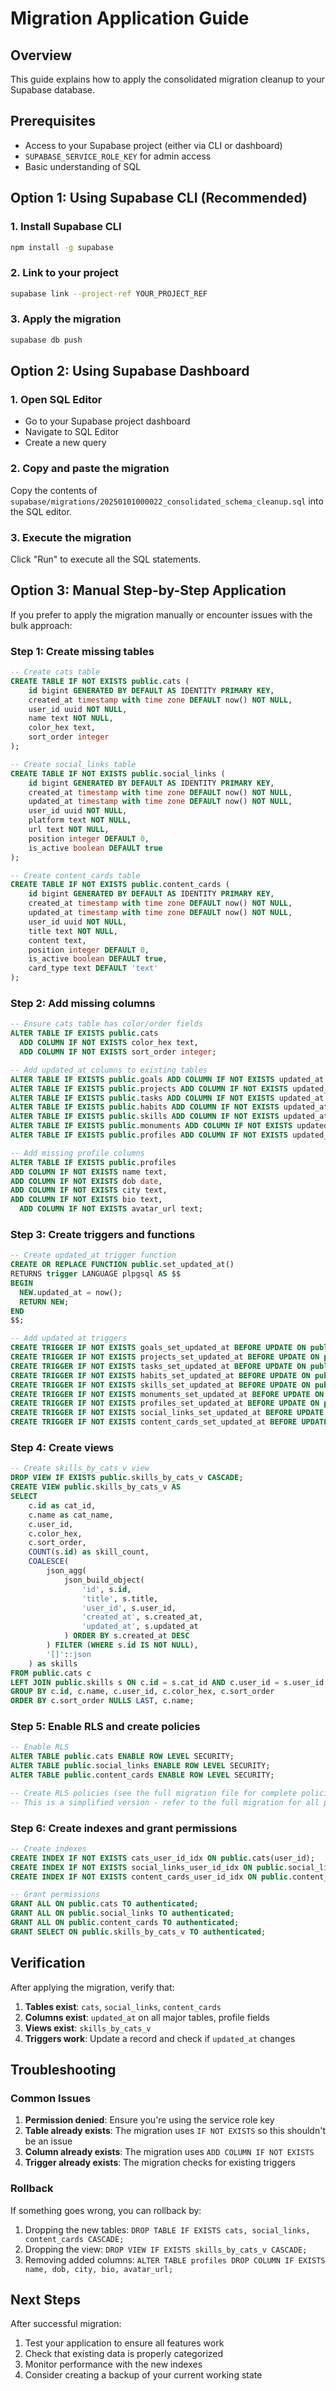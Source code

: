 # Migration Application Guide

## Overview

This guide explains how to apply the consolidated migration cleanup to your Supabase database.

## Prerequisites

- Access to your Supabase project (either via CLI or dashboard)
- `SUPABASE_SERVICE_ROLE_KEY` for admin access
- Basic understanding of SQL

## Option 1: Using Supabase CLI (Recommended)

### 1. Install Supabase CLI

```bash
npm install -g supabase
```

### 2. Link to your project

```bash
supabase link --project-ref YOUR_PROJECT_REF
```

### 3. Apply the migration

```bash
supabase db push
```

## Option 2: Using Supabase Dashboard

### 1. Open SQL Editor

- Go to your Supabase project dashboard
- Navigate to SQL Editor
- Create a new query

### 2. Copy and paste the migration

Copy the contents of `supabase/migrations/20250101000022_consolidated_schema_cleanup.sql` into the SQL editor.

### 3. Execute the migration

Click "Run" to execute all the SQL statements.

## Option 3: Manual Step-by-Step Application

If you prefer to apply the migration manually or encounter issues with the bulk approach:

### Step 1: Create missing tables

```sql
-- Create cats table
CREATE TABLE IF NOT EXISTS public.cats (
    id bigint GENERATED BY DEFAULT AS IDENTITY PRIMARY KEY,
    created_at timestamp with time zone DEFAULT now() NOT NULL,
    user_id uuid NOT NULL,
    name text NOT NULL,
    color_hex text,
    sort_order integer
);

-- Create social_links table
CREATE TABLE IF NOT EXISTS public.social_links (
    id bigint GENERATED BY DEFAULT AS IDENTITY PRIMARY KEY,
    created_at timestamp with time zone DEFAULT now() NOT NULL,
    updated_at timestamp with time zone DEFAULT now() NOT NULL,
    user_id uuid NOT NULL,
    platform text NOT NULL,
    url text NOT NULL,
    position integer DEFAULT 0,
    is_active boolean DEFAULT true
);

-- Create content_cards table
CREATE TABLE IF NOT EXISTS public.content_cards (
    id bigint GENERATED BY DEFAULT AS IDENTITY PRIMARY KEY,
    created_at timestamp with time zone DEFAULT now() NOT NULL,
    updated_at timestamp with time zone DEFAULT now() NOT NULL,
    user_id uuid NOT NULL,
    title text NOT NULL,
    content text,
    position integer DEFAULT 0,
    is_active boolean DEFAULT true,
    card_type text DEFAULT 'text'
);
```

### Step 2: Add missing columns

```sql
-- Ensure cats table has color/order fields
ALTER TABLE IF EXISTS public.cats
  ADD COLUMN IF NOT EXISTS color_hex text,
  ADD COLUMN IF NOT EXISTS sort_order integer;

-- Add updated_at columns to existing tables
ALTER TABLE IF EXISTS public.goals ADD COLUMN IF NOT EXISTS updated_at timestamptz NOT NULL DEFAULT now();
ALTER TABLE IF EXISTS public.projects ADD COLUMN IF NOT EXISTS updated_at timestamptz NOT NULL DEFAULT now();
ALTER TABLE IF EXISTS public.tasks ADD COLUMN IF NOT EXISTS updated_at timestamptz NOT NULL DEFAULT now();
ALTER TABLE IF EXISTS public.habits ADD COLUMN IF NOT EXISTS updated_at timestamptz NOT NULL DEFAULT now();
ALTER TABLE IF EXISTS public.skills ADD COLUMN IF NOT EXISTS updated_at timestamptz NOT NULL DEFAULT now();
ALTER TABLE IF EXISTS public.monuments ADD COLUMN IF NOT EXISTS updated_at timestamptz NOT NULL DEFAULT now();
ALTER TABLE IF EXISTS public.profiles ADD COLUMN IF NOT EXISTS updated_at timestamptz NOT NULL DEFAULT now();

-- Add missing profile columns
ALTER TABLE IF EXISTS public.profiles
ADD COLUMN IF NOT EXISTS name text,
ADD COLUMN IF NOT EXISTS dob date,
ADD COLUMN IF NOT EXISTS city text,
ADD COLUMN IF NOT EXISTS bio text,
  ADD COLUMN IF NOT EXISTS avatar_url text;
```

### Step 3: Create triggers and functions

```sql
-- Create updated_at trigger function
CREATE OR REPLACE FUNCTION public.set_updated_at()
RETURNS trigger LANGUAGE plpgsql AS $$
BEGIN
  NEW.updated_at = now();
  RETURN NEW;
END
$$;

-- Add updated_at triggers
CREATE TRIGGER IF NOT EXISTS goals_set_updated_at BEFORE UPDATE ON public.goals FOR EACH ROW EXECUTE FUNCTION public.set_updated_at();
CREATE TRIGGER IF NOT EXISTS projects_set_updated_at BEFORE UPDATE ON public.projects FOR EACH ROW EXECUTE FUNCTION public.set_updated_at();
CREATE TRIGGER IF NOT EXISTS tasks_set_updated_at BEFORE UPDATE ON public.tasks FOR EACH ROW EXECUTE FUNCTION public.set_updated_at();
CREATE TRIGGER IF NOT EXISTS habits_set_updated_at BEFORE UPDATE ON public.habits FOR EACH ROW EXECUTE FUNCTION public.set_updated_at();
CREATE TRIGGER IF NOT EXISTS skills_set_updated_at BEFORE UPDATE ON public.skills FOR EACH ROW EXECUTE FUNCTION public.set_updated_at();
CREATE TRIGGER IF NOT EXISTS monuments_set_updated_at BEFORE UPDATE ON public.monuments FOR EACH ROW EXECUTE FUNCTION public.set_updated_at();
CREATE TRIGGER IF NOT EXISTS profiles_set_updated_at BEFORE UPDATE ON public.profiles FOR EACH ROW EXECUTE FUNCTION public.set_updated_at();
CREATE TRIGGER IF NOT EXISTS social_links_set_updated_at BEFORE UPDATE ON public.social_links FOR EACH ROW EXECUTE FUNCTION public.set_updated_at();
CREATE TRIGGER IF NOT EXISTS content_cards_set_updated_at BEFORE UPDATE ON public.content_cards FOR EACH ROW EXECUTE FUNCTION public.set_updated_at();
```

### Step 4: Create views

```sql
-- Create skills_by_cats_v view
DROP VIEW IF EXISTS public.skills_by_cats_v CASCADE;
CREATE VIEW public.skills_by_cats_v AS
SELECT
    c.id as cat_id,
    c.name as cat_name,
    c.user_id,
    c.color_hex,
    c.sort_order,
    COUNT(s.id) as skill_count,
    COALESCE(
        json_agg(
            json_build_object(
                'id', s.id,
                'title', s.title,
                'user_id', s.user_id,
                'created_at', s.created_at,
                'updated_at', s.updated_at
            ) ORDER BY s.created_at DESC
        ) FILTER (WHERE s.id IS NOT NULL),
        '[]'::json
    ) as skills
FROM public.cats c
LEFT JOIN public.skills s ON c.id = s.cat_id AND c.user_id = s.user_id
GROUP BY c.id, c.name, c.user_id, c.color_hex, c.sort_order
ORDER BY c.sort_order NULLS LAST, c.name;
```

### Step 5: Enable RLS and create policies

```sql
-- Enable RLS
ALTER TABLE public.cats ENABLE ROW LEVEL SECURITY;
ALTER TABLE public.social_links ENABLE ROW LEVEL SECURITY;
ALTER TABLE public.content_cards ENABLE ROW LEVEL SECURITY;

-- Create RLS policies (see the full migration file for complete policies)
-- This is a simplified version - refer to the full migration for all policies
```

### Step 6: Create indexes and grant permissions

```sql
-- Create indexes
CREATE INDEX IF NOT EXISTS cats_user_id_idx ON public.cats(user_id);
CREATE INDEX IF NOT EXISTS social_links_user_id_idx ON public.social_links(user_id);
CREATE INDEX IF NOT EXISTS content_cards_user_id_idx ON public.content_cards(user_id);

-- Grant permissions
GRANT ALL ON public.cats TO authenticated;
GRANT ALL ON public.social_links TO authenticated;
GRANT ALL ON public.content_cards TO authenticated;
GRANT SELECT ON public.skills_by_cats_v TO authenticated;
```

## Verification

After applying the migration, verify that:

1. **Tables exist**: `cats`, `social_links`, `content_cards`
2. **Columns exist**: `updated_at` on all major tables, profile fields
3. **Views exist**: `skills_by_cats_v`
4. **Triggers work**: Update a record and check if `updated_at` changes

## Troubleshooting

### Common Issues

1. **Permission denied**: Ensure you're using the service role key
2. **Table already exists**: The migration uses `IF NOT EXISTS` so this shouldn't be an issue
3. **Column already exists**: The migration uses `ADD COLUMN IF NOT EXISTS`
4. **Trigger already exists**: The migration checks for existing triggers

### Rollback

If something goes wrong, you can rollback by:

1. Dropping the new tables: `DROP TABLE IF EXISTS cats, social_links, content_cards CASCADE;`
2. Dropping the view: `DROP VIEW IF EXISTS skills_by_cats_v CASCADE;`
3. Removing added columns: `ALTER TABLE profiles DROP COLUMN IF EXISTS name, dob, city, bio, avatar_url;`

## Next Steps

After successful migration:

1. Test your application to ensure all features work
2. Check that existing data is properly categorized
3. Monitor performance with the new indexes
4. Consider creating a backup of your current working state
